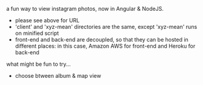 a fun way to view instagram photos, now in Angular & NodeJS.

- please see above for URL
- 'client' and 'xyz-mean' directories are the same, except 'xyz-mean' runs on minified script
- front-end and back-end are decoupled, so that they can be hosted in different places: in this case, Amazon AWS for front-end and Heroku for back-end

what might be fun to try...

- choose btween album & map view
